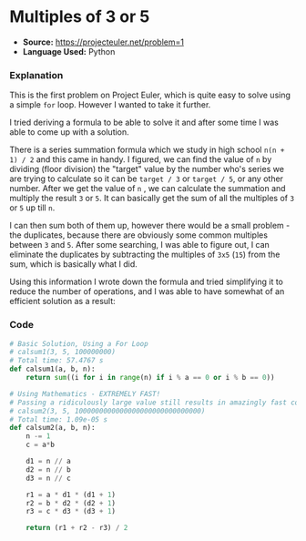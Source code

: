 # Multiples of 3 or 5

- **Source:** https://projecteuler.net/problem=1
- **Language Used:** Python

### Explanation
This is the first problem on Project Euler, which is quite easy to solve using a simple `for` loop. However I wanted to take it further. 

I tried deriving a formula to be able to solve it and after some time I was able to come up with a solution. 

There is a series summation formula which we study in high school `n(n + 1) / 2` and this came in handy. I figured, we can find the value of `n` by dividing (floor division) the "target" value by the number who's series we are trying to calculate so it can be `target / 3` or `target / 5`, or any other number. After we get the value of `n` , we can calculate the summation and multiply the result `3` or `5`. It can basically get the sum of all the multiples of `3` or `5` up till `n`. 

I can then sum both of them up, however there would be a small problem - the duplicates, because there are obviously some common multiples between `3` and `5`. After some searching, I was able to figure out, I can eliminate the duplicates by subtracting the multiples of `3x5` (`15`) from the sum, which is basically what I did.

Using this information I wrote down the formula and tried simplifying it to reduce the number of operations, and I was able to have somewhat of an efficient solution as a result:

### Code
```py
# Basic Solution, Using a For Loop
# calsum1(3, 5, 100000000)
# Total time: 57.4767 s
def calsum1(a, b, n):
    return sum((i for i in range(n) if i % a == 0 or i % b == 0))

# Using Mathematics - EXTREMELY FAST!
# Passing a ridiculously large value still results in amazingly fast computation.
# calsum2(3, 5, 1000000000000000000000000000000) 
# Total time: 1.09e-05 s
def calsum2(a, b, n):
    n -= 1
    c = a*b

    d1 = n // a
    d2 = n // b
    d3 = n // c

    r1 = a * d1 * (d1 + 1)
    r2 = b * d2 * (d2 + 1)
    r3 = c * d3 * (d3 + 1)

    return (r1 + r2 - r3) / 2
```
